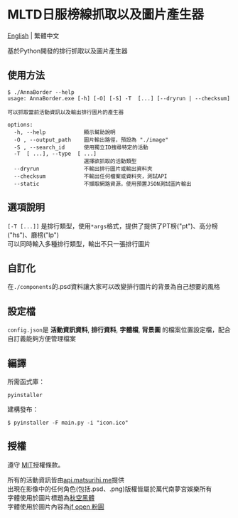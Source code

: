 # MLTD日服榜線抓取以及圖片產生器

[English](README.md) | 繁體中文

基於Python開發的排行抓取以及圖片產生器
  
## 使用方法

```console
$ ./AnnaBorder --help
usage: AnnaBorder.exe [-h] [-O] [-S] -T  [...] [--dryrun | --checksum]

可以抓取當前活動資訊以及輸出排行圖片的產生器

options:
  -h, --help            顯示幫助說明
  -O , --output_path    圖片輸出路徑，預設為 "./image"
  -S , --search_id      使用獨立ID搜尋特定的活動
  -T  [ ...], --type  [ ...]
                        選擇欲抓取的活動類型
  --dryrun              不輸出排行圖片或輸出資料夾
  --checksum            不輸出任何檔案或資料夾，測試API
  --static              不擷取網路資源，使用預置JSON測試圖片輸出
```

## 選項說明

`[-T [...]]` 是排行類型，使用`*args`格式，提供了提供了PT榜("pt")、高分榜("hs")、廳榜("lp")  
可以同時輸入多種排行類型，輸出不只一張排行圖片  

## 自訂化

在`./components`的.psd資料讓大家可以改變排行圖片的背景為自己想要的風格

## 設定檔

`config.json`是 **活動資訊資料**, **排行資料**, **字體檔**, **背景圖** 的檔案位置設定檔，配合自訂義能夠方便管理檔案

## 編譯

所需函式庫：
```console
pyinstaller
```
建構發布：
```
$ pyinstaller -F main.py -i "icon.ico"
```

## 授權

遵守 [MIT](LICENSE)授權條款。

所有的活動資訊皆由[api.matsurihi.me](https://api.matsurihi.me/docs/)提供  
出現在影像中的任何角色(包括.psd、.png)版權皆屬於萬代南夢宮娛樂所有  
字體使用於圖片標題為[秋空黑體](https://github.com/ChiuMing-Neko/ChiuKongGothic)  
字體使用於圖片內容為[jf open 粉圓](https://github.com/justfont/open-huninn-font)  
